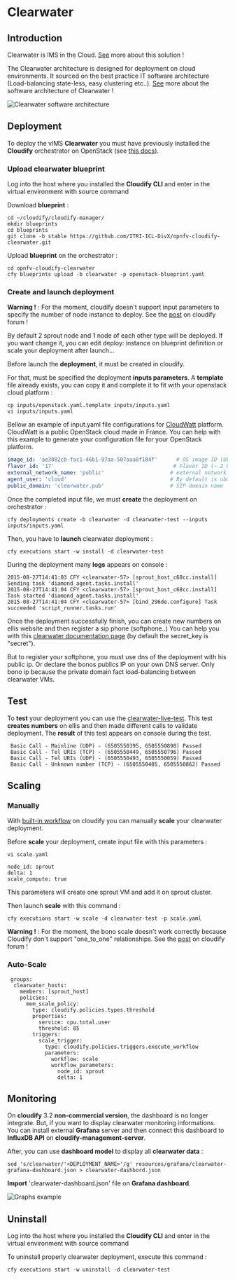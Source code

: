 # Clearwater
## Introduction

Clearwater is IMS in the Cloud. [See](http://www.projectclearwater.org/about-clearwater/) more about this solution !


The Clearwater architecture is designed for deployment on cloud environments. It sourced on the best practice  IT software architecture (Load-balancing state-less, easy clustering etc..). [See](http://www.projectclearwater.org/technical/clearwater-architecture/) more about the software architecture of Clearwater !


![Clearwater software architecture](clearwater-architecture.png)

## Deployment

To deploy the vIMS **Clearwater** you must have previously installed the **Cloudify** orchestrator on OpenStack (see [this docs](cloudify.md)).


### Upload clearwater blueprint 

Log into the host where you installed the **Cloudify CLI** and enter in the virtual environment with source command

Download **blueprint** :
```
cd ~/cloudify/cloudify-manager/
mkdir blueprints
cd blueprints
git clone -b stable https://github.com/ITRI-ICL-DivX/opnfv-cloudify-clearwater.git
```
Upload **blueprint** on the orchestrator :
```
cd opnfv-cloudify-clearwater
cfy blueprints upload -b clearwater -p openstack-blueprint.yaml
```

### Create and launch deployment

**Warning !** : For the moment, cloudify doesn't support input parameters to specify the number of node instance to deploy. See the [post](https://groups.google.com/forum/#!topic/cloudify-users/wGbr9kco0qM) on cloudify forum ! 

By default 2 sprout node and 1 node of each other type will be deployed. If you want change it, you can edit deploy: instance on blueprint definition or scale your deployment after launch... 




Before launch the **deployment**, it must be created in cloudify.

For that, must be specified the deployment **inputs parameters**.
A **template** file already exists, you can copy it and complete it to fit with your openstack cloud platform :
```
cp inputs/openstack.yaml.template inputs/inputs.yaml
vi inputs/inputs.yaml
```
Bellow an example of input.yaml file configurations for [CloudWatt](https://www.cloudwatt.com/en/) platform. CloudWatt is a public OpenStack cloud made in France. You can help with this example to generate your configuration file for your OpenStack platform.
```yaml
image_id: 'ae3082cb-fac1-46b1-97aa-507aaa8f184f'      # OS image ID (Ubuntu 14.04)
flavor_id: '17'                                      # Flavor ID (~ 2 Go RAM)
external_network_name: 'public'                     # external network on Openstack
agent_user: 'cloud'                                 # By default is ubuntu for ubuntu image
public_domain: 'clearwater.pub'                     # SIP domain name
```

Once the completed input file, we must **create** the deployment on orchestrator :
```
cfy deployments create -b clearwater -d clearwater-test --inputs inputs/inputs.yaml
```

Then, you have to **launch** clearwater deployment :
```
cfy executions start -w install -d clearwater-test
```

During the deployment many **logs** appears on console :
```
2015-08-27T14:41:03 CFY <clearwater-57> [sprout_host_c68cc.install] Sending task 'diamond_agent.tasks.install'
2015-08-27T14:41:04 CFY <clearwater-57> [sprout_host_c68cc.install] Task started 'diamond_agent.tasks.install'
2015-08-27T14:41:04 CFY <clearwater-57> [bind_296de.configure] Task succeeded 'script_runner.tasks.run'
```


Once the deployment successfully finish, you can create new numbers on ellis website and then register a sip phone (softphone..) 
You can help you with this [clearwater documentation page](https://clearwater.readthedocs.org/en/latest/Making_your_first_call/index.html) (by default the secret_key is "secret").

But to register your softphone, you must use dns of the deployment with his public ip. Or declare the bonos publics IP on your own DNS server. Only bono ip because the private domain fact load-balancing between clearwater VMs.



## Test

To **test** your deployment you can use the [clearwater-live-test](https://clearwater.readthedocs.org/en/latest/Running_the_live_tests/index.html). This test **creates numbers** on ellis and then made different calls to validate deployment. The **result** of this test appears on console during the test.
```
 Basic Call - Mainline (UDP) - (6505550395, 6505550898) Passed
 Basic Call - Tel URIs (TCP) - (6505550449, 6505550796) Passed
 Basic Call - Tel URIs (UDP) - (6505550493, 6505550059) Passed
 Basic Call - Unknown number (TCP) - (6505550405, 6505550862) Passed
```

## Scaling

### Manually

With [built-in workflow](http://getcloudify.org/guide/3.2/workflows-built-in.html) on cloudify you can manually **scale** your clearwater deployment.

Before **scale** your deployment, create input file with this parameters :
```
vi scale.yaml
```
```
node_id: sprout
delta: 1 
scale_compute: true
```
This parameters will create one sprout VM and add it on sprout cluster.

Then launch **scale** with this command :
```
cfy executions start -w scale -d clearwater-test -p scale.yaml
```


**Warning !** : For the moment, the bono scale doesn't work correctly because Cloudify don't support "one_to_one" relationships. See the [post](https://groups.google.com/d/msg/cloudify-users/TPqoGZYHEYs/tSrfptDUyKwJ) on cloudify forum ! 

### Auto-Scale
```
 groups:
  clearwater_hosts:
    members: [sprout_host]
    policies:
      mem_scale_policy:
        type: cloudify.policies.types.threshold
        properties:
          service: cpu.total.user
          threshold: 85
        triggers:
          scale_trigger:
            type: cloudify.policies.triggers.execute_workflow
            parameters:
              workflow: scale
              workflow_parameters:
                node_id: sprout
                delta: 1
```
## Monitoring

On **cloudify** 3.2 **non-commercial version**, the dashboard is no longer integrate. But, if you want to display clearwater monitoring informations.  You can install external **Grafana** server and then connect this dashboard to **InfluxDB API** on **cloudify-management-server**.


After, you can use **dashboard model** to display all **clearwater data** :
```
sed 's/clearwater/'<DEPLOYMENT_NAME>'/g' resources/grafana/clearwater-grafana-dashboard.json > clearwater-dashbord.json
```
**Import** 'clearwater-dashboard.json' file on **Grafana dashboard**.

![Graphs example](monitoring.png)

## Uninstall 

Log into the host where you installed the **Cloudify CLI** and enter in the virtual environment with source command

To uninstall properly clearwater deployment, execute this command :
```
cfy executions start -w uninstall -d clearwater-test
```
